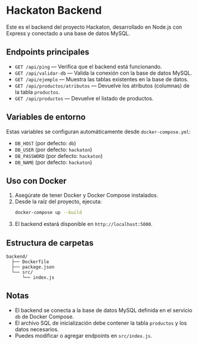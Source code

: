 # Hackaton Backend

Este es el backend del proyecto Hackaton, desarrollado en Node.js con Express y conectado a una base de datos MySQL.

## Endpoints principales

- `GET /api/ping` — Verifica que el backend está funcionando.
- `GET /api/validar-db` — Valida la conexión con la base de datos MySQL.
- `GET /api/ejemplo` — Muestra las tablas existentes en la base de datos.
- `GET /api/productos/atributos` — Devuelve los atributos (columnas) de la tabla `productos`.
- `GET /api/productos` — Devuelve el listado de productos.

## Variables de entorno

Estas variables se configuran automáticamente desde `docker-compose.yml`:

- `DB_HOST` (por defecto: `db`)
- `DB_USER` (por defecto: `hackaton`)
- `DB_PASSWORD` (por defecto: `hackaton`)
- `DB_NAME` (por defecto: `hackaton`)

## Uso con Docker

1. Asegúrate de tener Docker y Docker Compose instalados.
2. Desde la raíz del proyecto, ejecuta:
   ```bash
   docker-compose up --build
   ```
3. El backend estará disponible en `http://localhost:5000`.

## Estructura de carpetas

```
backend/
  ├── Dockerfile
  ├── package.json
  └── src/
      └── index.js
```

## Notas
- El backend se conecta a la base de datos MySQL definida en el servicio `db` de Docker Compose.
- El archivo SQL de inicialización debe contener la tabla `productos` y los datos necesarios.
- Puedes modificar o agregar endpoints en `src/index.js`.
